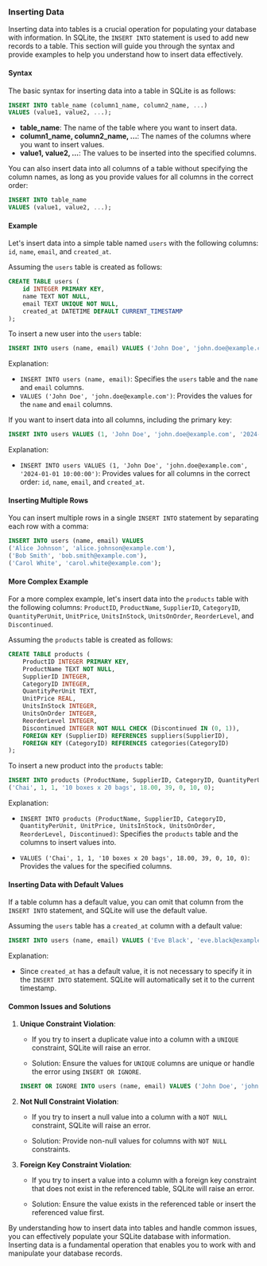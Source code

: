 

### Inserting Data

Inserting data into tables is a crucial operation for populating your database with information. In SQLite, the `INSERT INTO` statement is used to add new records to a table. This section will guide you through the syntax and provide examples to help you understand how to insert data effectively.

#### Syntax

The basic syntax for inserting data into a table in SQLite is as follows:

```sql
INSERT INTO table_name (column1_name, column2_name, ...)
VALUES (value1, value2, ...);
```

- **table_name**: The name of the table where you want to insert data.
- **column1_name, column2_name, ...**: The names of the columns where you want to insert values.
- **value1, value2, ...**: The values to be inserted into the specified columns.

You can also insert data into all columns of a table without specifying the column names, as long as you provide values for all columns in the correct order:

```sql
INSERT INTO table_name
VALUES (value1, value2, ...);
```

#### Example

Let's insert data into a simple table named `users` with the following columns: `id`, `name`, `email`, and `created_at`.

Assuming the `users` table is created as follows:

```sql
CREATE TABLE users (
    id INTEGER PRIMARY KEY,
    name TEXT NOT NULL,
    email TEXT UNIQUE NOT NULL,
    created_at DATETIME DEFAULT CURRENT_TIMESTAMP
);
```

To insert a new user into the `users` table:

```sql
INSERT INTO users (name, email) VALUES ('John Doe', 'john.doe@example.com');
```

Explanation:
- `INSERT INTO users (name, email)`: Specifies the `users` table and the `name` and `email` columns.
- `VALUES ('John Doe', 'john.doe@example.com')`: Provides the values for the `name` and `email` columns.

If you want to insert data into all columns, including the primary key:

```sql
INSERT INTO users VALUES (1, 'John Doe', 'john.doe@example.com', '2024-01-01 10:00:00');
```

Explanation:
- `INSERT INTO users VALUES (1, 'John Doe', 'john.doe@example.com', '2024-01-01 10:00:00')`: Provides values for all columns in the correct order: `id`, `name`, `email`, and `created_at`.

#### Inserting Multiple Rows

You can insert multiple rows in a single `INSERT INTO` statement by separating each row with a comma:

```sql
INSERT INTO users (name, email) VALUES
('Alice Johnson', 'alice.johnson@example.com'),
('Bob Smith', 'bob.smith@example.com'),
('Carol White', 'carol.white@example.com');
```

#### More Complex Example

For a more complex example, let's insert data into the `products` table with the following columns: `ProductID`, `ProductName`, `SupplierID`, `CategoryID`, `QuantityPerUnit`, `UnitPrice`, `UnitsInStock`, `UnitsOnOrder`, `ReorderLevel`, and `Discontinued`.

Assuming the `products` table is created as follows:

```sql
CREATE TABLE products (
    ProductID INTEGER PRIMARY KEY,
    ProductName TEXT NOT NULL,
    SupplierID INTEGER,
    CategoryID INTEGER,
    QuantityPerUnit TEXT,
    UnitPrice REAL,
    UnitsInStock INTEGER,
    UnitsOnOrder INTEGER,
    ReorderLevel INTEGER,
    Discontinued INTEGER NOT NULL CHECK (Discontinued IN (0, 1)),
    FOREIGN KEY (SupplierID) REFERENCES suppliers(SupplierID),
    FOREIGN KEY (CategoryID) REFERENCES categories(CategoryID)
);
```

To insert a new product into the `products` table:

```sql
INSERT INTO products (ProductName, SupplierID, CategoryID, QuantityPerUnit, UnitPrice, UnitsInStock, UnitsOnOrder, ReorderLevel, Discontinued) VALUES
('Chai', 1, 1, '10 boxes x 20 bags', 18.00, 39, 0, 10, 0);
```

Explanation:

- `INSERT INTO products (ProductName, SupplierID, CategoryID, QuantityPerUnit, UnitPrice, UnitsInStock, UnitsOnOrder, ReorderLevel, Discontinued)`: Specifies the `products` table and the columns to insert values into.

- `VALUES ('Chai', 1, 1, '10 boxes x 20 bags', 18.00, 39, 0, 10, 0)`: Provides the values for the specified columns.

#### Inserting Data with Default Values

If a table column has a default value, you can omit that column from the `INSERT INTO` statement, and SQLite will use the default value.

Assuming the `users` table has a `created_at` column with a default value:

```sql
INSERT INTO users (name, email) VALUES ('Eve Black', 'eve.black@example.com');
```

Explanation:

- Since `created_at` has a default value, it is not necessary to specify it in the `INSERT INTO` statement. SQLite will automatically set it to the current timestamp.

#### Common Issues and Solutions

1. **Unique Constraint Violation**:

   - If you try to insert a duplicate value into a column with a `UNIQUE` constraint, SQLite will raise an error.

   - Solution: Ensure the values for `UNIQUE` columns are unique or handle the error using `INSERT OR IGNORE`.

   ```sql
   INSERT OR IGNORE INTO users (name, email) VALUES ('John Doe', 'john.doe@example.com');
   ```

2. **Not Null Constraint Violation**:

   - If you try to insert a null value into a column with a `NOT NULL` constraint, SQLite will raise an error.

   - Solution: Provide non-null values for columns with `NOT NULL` constraints.

3. **Foreign Key Constraint Violation**:

   - If you try to insert a value into a column with a foreign key constraint that does not exist in the referenced table, SQLite will raise an error.

   - Solution: Ensure the value exists in the referenced table or insert the referenced value first.

By understanding how to insert data into tables and handle common issues, you can effectively populate your SQLite database with information. Inserting data is a fundamental operation that enables you to work with and manipulate your database records.
